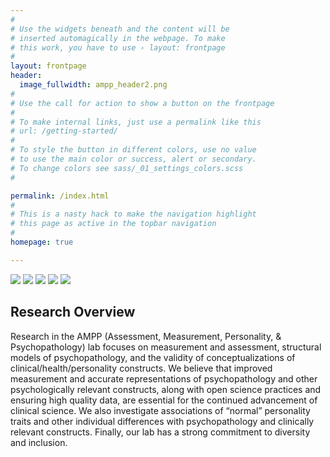 ```yaml
---
#
# Use the widgets beneath and the content will be
# inserted automagically in the webpage. To make
# this work, you have to use › layout: frontpage
#
layout: frontpage
header:
  image_fullwidth: ampp_header2.png
#
# Use the call for action to show a button on the frontpage
#
# To make internal links, just use a permalink like this
# url: /getting-started/
#
# To style the button in different colors, use no value
# to use the main color or success, alert or secondary.
# To change colors see sass/_01_settings_colors.scss
#

permalink: /index.html
#
# This is a nasty hack to make the navigation highlight
# this page as active in the topbar navigation
#
homepage: true

---
```


<!-- Add images to <div class="fotorama"></div> -->
<div class="fotorama">
  <img src="/lab-website-home/assets/img/lab_photo_1.jpeg">
  <img src="/lab-website-home/assets/img/lab_photo_4.jpg" data-caption="SRP 2023 - St. Louis, MO">
  <img src="/lab-website-home/assets/img/lab_photo_5.jpg" data-caption="SRP 2023 - St. Louis, MO">
  <img src="/lab-website-home/assets/img/lab_photo_2.jpeg">
  <img src="/lab-website-home/assets/img/lab_photo_3.jpeg">
</div>

## Research Overview
Research in the AMPP (Assessment, Measurement, Personality, & Psychopathology) lab focuses  on measurement and assessment, structural models of psychopathology, and the validity of conceptualizations of clinical/health/personality constructs.  We believe that improved measurement and accurate representations of psychopathology and other psychologically relevant constructs, along with open science practices and ensuring high quality data, are essential for the continued advancement of clinical science.  We also investigate associations of “normal” personality traits and other individual differences with psychopathology and clinically relevant constructs.  Finally, our lab has a strong commitment to diversity and inclusion.        
